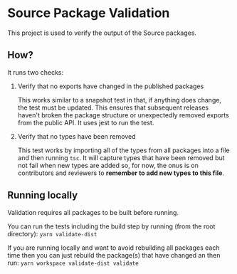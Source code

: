 # Source Package Validation

This project is used to verify the output of the Source packages.

## How?

It runs two checks:

1. Verify that no exports have changed in the published packages

    This works similar to a snapshot test in that, if anything does change, the test must be updated. This ensures that subsequent releases haven't broken the package structure or unexpectedly removed exports from the public API. It uses jest to run the test.

2. Verify that no types have been removed

    This test works by importing all of the types from all packages into a file and then running `tsc`. It will capture types that have been removed but not fail when new types are added so, for now, the onus is on contributors and reviewers to **remember to add new types to this file**.

## Running locally

Validation requires all packages to be built before running.

You can run the tests including the build step by running (from the root directory): `yarn validate-dist`

If you are running locally and want to avoid rebuilding all packages each time then you can just rebuild the package(s) that have changed an then run: `yarn workspace validate-dist validate`
